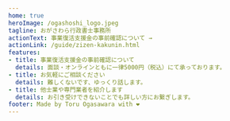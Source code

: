 ```yaml
---
home: true
heroImage: /ogashoshi_logo.jpeg  
tagline: おがさわら行政書士事務所
actionText: 事業復活支援金の事前確認について →
actionLink: /guide/zizen-kakunin.html
features:
- title: 事業復活支援金の事前確認について
  details: 面談・オンラインともに一律5000円（税込）にて承っております。
- title: お気軽にご相談ください
  details: 難しくないです、ゆっくり話します。
- title: 他士業や専門業者を紹介します
  details: お引き受けできないことでも詳しい方にお繋ぎします。
footer: Made by Toru Ogasawara with ❤️
---
```

